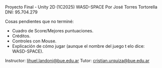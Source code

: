 Proyecto Final - Unity 2D (1C2025)
WASD-SPACE
Por José Torres Tortorella
DNI: 95.704.279

Cosas pendientes que no terminé:
- Cuadro de Score/Mejores puntuaciones.
- Créditos.
- Controles con Mouse.
- Explicación de cómo jugar (aunque el nombre del juego t elo dice: WASD-SPACE).

Instructor: lihuel.landoni@bue.edu.ar
Tutor: cristian.urquiza@bue.edu.ar
